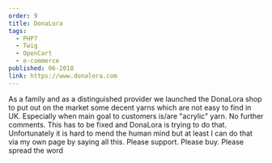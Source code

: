 ```yaml
---
order: 9
title: DonaLora
tags:
  - PHP7
  - Twig
  - OpenCart
  - e-commerce
published: 06-2018
link: https://www.donalora.com
---
```


As a family and as a distinguished provider we launched the DonaLora shop to put out on the market some decent yarns which are not easy to find in UK. Especially when main goal to customers is/are "acrylic" yarn. No further comments. This has to be fixed and DonaLora is trying to do that. Unfortunately it is hard to mend the human mind but at least I can do that via my own page by saying all this. Please support. Please buy. Please spread the word
